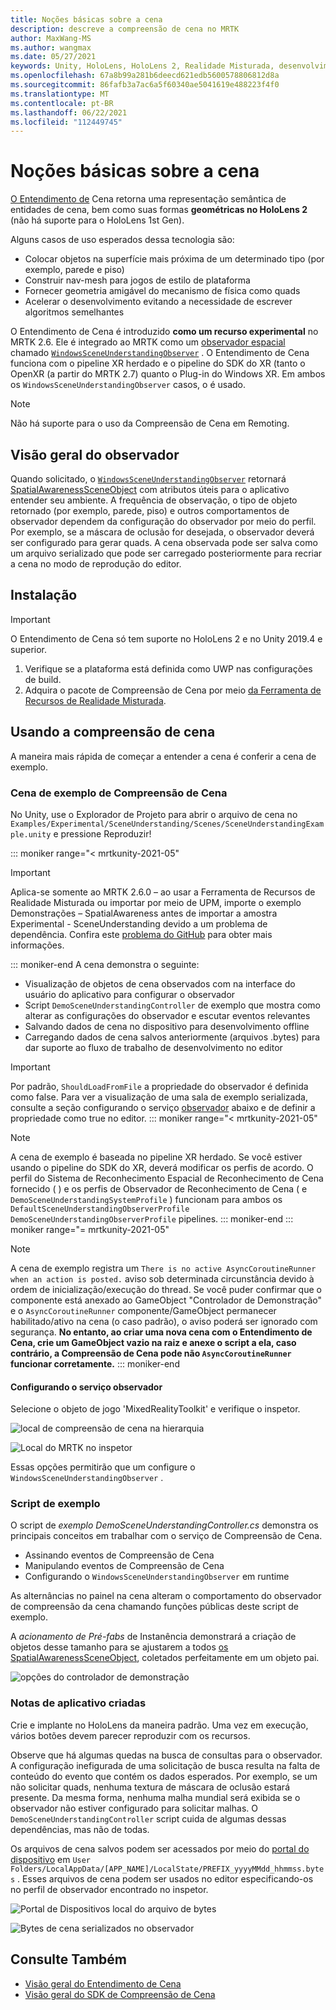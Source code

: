 ```yaml
---
title: Noções básicas sobre a cena
description: descreve a compreensão de cena no MRTK
author: MaxWang-MS
ms.author: wangmax
ms.date: 05/27/2021
keywords: Unity, HoloLens, HoloLens 2, Realidade Misturada, desenvolvimento, MRTK, Compreensão de cena
ms.openlocfilehash: 67a8b99a281b6deecd621edb5600578806812d8a
ms.sourcegitcommit: 86fafb3a7ac6a5f60340ae5041619e488223f4f0
ms.translationtype: MT
ms.contentlocale: pt-BR
ms.lasthandoff: 06/22/2021
ms.locfileid: "112449745"
---
```

# <a name="scene-understanding"></a>Noções básicas sobre a cena

[O Entendimento de](/windows/mixed-reality/scene-understanding) Cena retorna uma representação semântica de entidades de cena, bem como suas formas __geométricas no HoloLens 2__ (não há suporte para o HoloLens 1st Gen).

Alguns casos de uso esperados dessa tecnologia são:
* Colocar objetos na superfície mais próxima de um determinado tipo (por exemplo, parede e piso)
* Construir nav-mesh para jogos de estilo de plataforma
* Fornecer geometria amigável do mecanismo de física como quads
* Acelerar o desenvolvimento evitando a necessidade de escrever algoritmos semelhantes

O Entendimento de Cena é introduzido __como um recurso experimental__ no MRTK 2.6. Ele é integrado ao MRTK como um [observador espacial](spatial-awareness-getting-started.md#register-observers) chamado [`WindowsSceneUnderstandingObserver`](xref:Microsoft.MixedReality.Toolkit.WindowsSceneUnderstanding.Experimental.WindowsSceneUnderstandingObserver) . O Entendimento de Cena funciona com o pipeline XR herdado e o pipeline do SDK do XR (tanto o OpenXR (a partir do MRTK 2.7) quanto o Plug-in do Windows XR. Em ambos os `WindowsSceneUnderstandingObserver` casos, o é usado.

> [!NOTE] 
> Não há suporte para o uso da Compreensão de Cena em Remoting.

## <a name="observer-overview"></a>Visão geral do observador

Quando solicitado, o [`WindowsSceneUnderstandingObserver`](xref:Microsoft.MixedReality.Toolkit.WindowsSceneUnderstanding.Experimental.WindowsSceneUnderstandingObserver) retornará [SpatialAwarenessSceneObject](xref:Microsoft.MixedReality.Toolkit.Experimental.SpatialAwareness.SpatialAwarenessSceneObject) com atributos úteis para o aplicativo entender seu ambiente. A frequência de observação, o tipo de objeto retornado (por exemplo, parede, piso) e outros comportamentos de observador dependem da configuração do observador por meio do perfil. Por exemplo, se a máscara de oclusão for desejada, o observador deverá ser configurado para gerar quads. A cena observada pode ser salva como um arquivo serializado que pode ser carregado posteriormente para recriar a cena no modo de reprodução do editor.

## <a name="setup"></a>Instalação

> [!IMPORTANT]
> O Entendimento de Cena só tem suporte no HoloLens 2 e no Unity 2019.4 e superior.

1. Verifique se a plataforma está definida como UWP nas configurações de build.
1. Adquira o pacote de Compreensão de Cena por meio [da Ferramenta de Recursos de Realidade Misturada](https://aka.ms/MRFeatureTool).

## <a name="using-scene-understanding"></a>Usando a compreensão de cena

A maneira mais rápida de começar a entender a cena é conferir a cena de exemplo.

### <a name="scene-understanding-sample-scene"></a>Cena de exemplo de Compreensão de Cena

No Unity, use o Explorador de Projeto para abrir o arquivo de cena no `Examples/Experimental/SceneUnderstanding/Scenes/SceneUnderstandingExample.unity` e pressione Reproduzir!

::: moniker range="< mrtkunity-2021-05"
> [!IMPORTANT]
> Aplica-se somente ao MRTK 2.6.0 – ao usar a Ferramenta de Recursos de Realidade Misturada ou importar por meio de UPM, importe o exemplo Demonstrações – SpatialAwareness antes de importar a amostra Experimental - SceneUnderstanding devido a um problema de dependência. Confira este [problema do GitHub](https://github.com/microsoft/MixedRealityToolkit-Unity/issues/9431) para obter mais informações.

::: moniker-end
A cena demonstra o seguinte:

* Visualização de objetos de cena observados com na interface do usuário do aplicativo para configurar o observador
* Script `DemoSceneUnderstandingController` de exemplo que mostra como alterar as configurações do observador e escutar eventos relevantes
* Salvando dados de cena no dispositivo para desenvolvimento offline
* Carregando dados de cena salvos anteriormente (arquivos .bytes) para dar suporte ao fluxo de trabalho de desenvolvimento no editor

> [!IMPORTANT]
> Por padrão, `ShouldLoadFromFile` a propriedade do observador é definida como false. Para ver a visualização de uma sala de exemplo serializada, consulte a seção configurando o serviço [observador](#configuring-the-observer-service) abaixo e de definir a propriedade como true no editor.
::: moniker range="< mrtkunity-2021-05"

> [!NOTE] 
> A cena de exemplo é baseada no pipeline XR herdado. Se você estiver usando o pipeline do SDK do XR, deverá modificar os perfis de acordo. O perfil do Sistema de Reconhecimento Espacial de Reconhecimento de Cena fornecido ( ) e os perfis de Observador de Reconhecimento de Cena ( e `DemoSceneUnderstandingSystemProfile` ) funcionam para ambos os `DefaultSceneUnderstandingObserverProfile` `DemoSceneUnderstandingObserverProfile` pipelines.
::: moniker-end
::: moniker range="= mrtkunity-2021-05"

> [!NOTE] 
> A cena de exemplo registra um `There is no active AsyncCoroutineRunner when an action is posted.` aviso sob determinada circunstância devido à ordem de inicialização/execução do thread. Se você puder confirmar que o componente está anexado ao GameObject "Controlador de Demonstração" e o `AsyncCoroutineRunner` componente/GameObject permanecer habilitado/ativo na cena (o caso padrão), o aviso poderá ser ignorado com segurança. **No entanto, ao criar uma nova cena com o Entendimento de Cena, crie um GameObject vazio na raiz e anexe o script a ela, caso contrário, a Compreensão de Cena pode não `AsyncCoroutineRunner` funcionar corretamente.**
::: moniker-end

#### <a name="configuring-the-observer-service"></a>Configurando o serviço observador

Selecione o objeto de jogo 'MixedRealityToolkit' e verifique o inspetor.

![local de compreensão de cena na hierarquia](../images/spatial-awareness/MRTKHierarchy.png)

![Local do MRTK no inspetor](../images/spatial-awareness/MRTKLocation.png)

Essas opções permitirão que um configure o `WindowsSceneUnderstandingObserver` .

### <a name="example-script"></a>Script de exemplo

O script de _exemplo DemoSceneUnderstandingController.cs_ demonstra os principais conceitos em trabalhar com o serviço de Compreensão de Cena.

* Assinando eventos de Compreensão de Cena
* Manipulando eventos de Compreensão de Cena
* Configurando o `WindowsSceneUnderstandingObserver` em runtime

As alternâncias no painel na cena alteram o comportamento do observador de compreensão da cena chamando funções públicas deste script de exemplo.

A *acionamento de Pré-fabs* de Instanência demonstrará a criação de objetos desse tamanho para se ajustarem a todos [os SpatialAwarenessSceneObject](xref:Microsoft.MixedReality.Toolkit.Experimental.SpatialAwareness.SpatialAwarenessSceneObject), coletados perfeitamente em um objeto pai.

![opções do controlador de demonstração](../images/spatial-awareness/Controller.png)

### <a name="built-app-notes"></a>Notas de aplicativo criadas

Crie e implante no HoloLens da maneira padrão. Uma vez em execução, vários botões devem parecer reproduzir com os recursos.

Observe que há algumas quedas na busca de consultas para o observador. A configuração inefigurada de uma solicitação de busca resulta na falta de conteúdo do evento que contém os dados esperados. Por exemplo, se um não solicitar quads, nenhuma textura de máscara de oclusão estará presente. Da mesma forma, nenhuma malha mundial será exibida se o observador não estiver configurado para solicitar malhas. O `DemoSceneUnderstandingController` script cuida de algumas dessas dependências, mas não de todas.

Os arquivos de cena salvos podem ser acessados por meio do [portal do dispositivo](/windows/mixed-reality/using-the-windows-device-portal) em `User Folders/LocalAppData/[APP_NAME]/LocalState/PREFIX_yyyyMMdd_hhmmss.bytes` . Esses arquivos de cena podem ser usados no editor especificando-os no perfil de observador encontrado no inspetor.

![Portal de Dispositivos local do arquivo de bytes](../images/spatial-awareness/BytesInDevicePortal.png)

![Bytes de cena serializados no observador](../images/spatial-awareness/BytesLocationInObserver.png)

## <a name="see-also"></a>Consulte Também

* [Visão geral do Entendimento de Cena](/windows/mixed-reality/scene-understanding)
* [Visão geral do SDK de Compreensão de Cena](/windows/mixed-reality/scene-understanding-sdk)